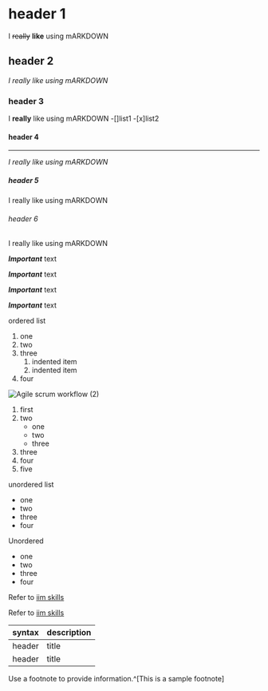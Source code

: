 # header 1

I ~~really~~ **like** using mARKDOWN

## header 2

*I really like using mARKDOWN*

### header 3

I __really__ like using mARKDOWN
-[]list1
-[x]list2
#### header 4
______________________________________
_I really like using mARKDOWN_

##### header 5
I really like using mARKDOWN

###### header 6
I really like using mARKDOWN

***Important*** text 

___Important___ text 

__*Important*__ text 

**_Important_** text

ordered list

1. one
2. two
4. three
   1. indented item
   2. indented item 
6. four

![Agile scrum workflow (2)](https://github.com/kamalakshi14/Agile-Methodology/assets/135496842/6985e1d1-7b6f-4e3c-904d-f68c1c8ab576)

1. first
1. two
   - one
   - two
   - three   
3. three
4. four
5. five

unordered list

- one 
- two
- three
- four

Unordered 
* one 
* two
* three
* four

Refer to [iim skills](https://iimskills.com/)

Refer to  [iim skills](https://iimskills.com/ "Title")


| syntax | description |
| -------|-------------|
| header  | title |
| header  | title |

Use a footnote to provide information.^[This is a sample footnote]
